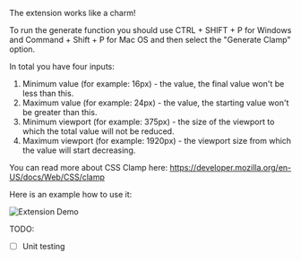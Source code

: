 The extension works like a charm!

To run the generate function you should use CTRL + SHIFT + P for Windows and Command + Shift + P for Mac OS and then select the "Generate Clamp" option.

In total you have four inputs: 
 1. Minimum value (for example: 16px) - the value, the final value won't be less than this.
 2. Maximum value (for example: 24px) - the value, the starting value won't be greater than this.
 3. Minimum viewport (for example: 375px) - the size of the viewport to which the total value will not be reduced.
 4. Maximum viewport (for example: 1920px) - the viewport size from which the value will start decreasing.

 You can read more about CSS Clamp here: https://developer.mozilla.org/en-US/docs/Web/CSS/clamp

 Here is an example how to use it:

 ![Extension Demo](https://s12.gifyu.com/images/SVcJX.gif)

TODO: 
- [ ] Unit testing